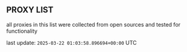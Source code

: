 ## PROXY LIST

all proxies in this list were collected from open sources and tested for functionality

last update: `2025-03-22 01:03:58.896694+00:00` UTC